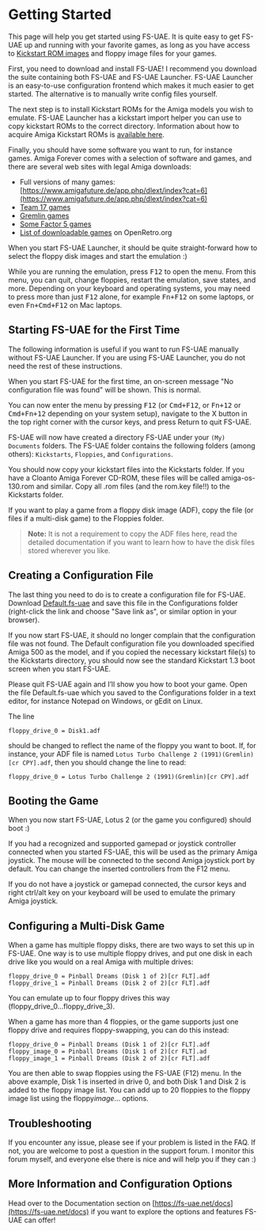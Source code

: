 # Getting Started

This page will help you get started using FS-UAE. It is quite easy to get
FS-UAE up and running with your favorite games, as long as you have access
to [Kickstart ROM images](kickstarts.md) and floppy image files for your games.

First, you need to download and install FS-UAE! I recommend you download the
suite containing both FS-UAE and FS-UAE Launcher. FS-UAE Launcher is an
easy-to-use configuration frontend which makes it much easier to get started.
The alternative is to manually write config files yourself.

The next step is to install Kickstart ROMs for the Amiga models you wish
to emulate. FS-UAE Launcher has a kickstart import helper you can use to
copy kickstart ROMs to the correct directory. Information about how to
acquire Amiga Kickstart ROMs is [available here](kickstarts.md).

Finally, you should have some software you want to run, for instance games.
Amiga Forever comes with a selection of software and games, and there are
several web sites with legal Amiga downloads:

- Full versions of many games:
  [https://www.amigafuture.de/app.php/dlext/index?cat=6](https://www.amigafuture.de/app.php/dlext/index?cat=6)
- [Team 17 games](http://www.dream17.info/downloads.php?cat=1)
- [Gremlin games](http://gremlinworld.emuunlim.com/amiga.htm)
- [Some Factor 5 games](http://www.factor5.de/downloads.shtml)
- [List of downloadable games](https://openretro.org/reports/downloadable-games) on OpenRetro.org

When you start FS-UAE Launcher, it should be quite straight-forward how to
select the floppy disk images and start the emulation :)

While you are running the emulation, press <kbd>F12</kbd> to open the menu.
From this menu, you can quit, change floppies, restart the emulation,
save states, and more. Depending on your keyboard and operating systems,
you may need to press more than just <kbd>F12</kbd> alone, for example
<kbd>Fn+F12</kbd> on some laptops, or even <kbd>Fn+Cmd+F12</kbd> on Mac
laptops.

## Starting FS-UAE for the First Time

The following information is useful if you want to run FS-UAE manually
without FS-UAE Launcher. If you are using FS-UAE Launcher, you do not need
the rest of these instructions.

When you start FS-UAE for the first time, an on-screen message
"No configuration file was found" will be shown. This is normal.

You can now enter the menu by pressing <kbd>F12</kbd> (or <kbd>Cmd+F12</kbd>,
or <kbd>Fn+12</kbd> or <kbd>Cmd+Fn+12</kbd> depending on your system setup),
navigate to the X button in the top right corner with the cursor keys,
and press Return to quit FS-UAE.

FS-UAE will now have created a directory FS-UAE under your `(My) Documents`
folders. The FS-UAE folder contains the following folders (among others):
`Kickstarts`, `Floppies`, and `Configurations`.

You should now copy your kickstart files into the Kickstarts folder. If you
have a Cloanto Amiga Forever CD-ROM, these files will be called
amiga-os-130.rom and similar. Copy all .rom files (and the rom.key file!!)
to the Kickstarts folder.

If you want to play a game from a floppy disk image (ADF), copy the file
(or files if a multi-disk game) to the Floppies folder.

> **Note:** It is not a requirement to copy the ADF files here, read the
> detailed documentation if you want to learn how to have the disk files
> stored wherever you like.

## Creating a Configuration File

The last thing you need to do is to create a configuration file for FS-UAE.
Download [Default.fs-uae](https://fs-uae.net/files/Default.fs-uae)
and save this file in the Configurations folder (right-click the link and
choose "Save link as", or similar option in your browser).

If you now start FS-UAE, it should no longer complain that the configuration
file was not found. The Default configuration file you downloaded specified
Amiga 500 as the model, and if you copied the necessary kickstart file(s)
to the Kickstarts directory, you should now see the standard Kickstart 1.3
boot screen when you start FS-UAE.

Please quit FS-UAE again and I’ll show you how to boot your game.
Open the file Default.fs-uae which you saved to the Configurations folder
in a text editor, for instance Notepad on Windows, or gEdit on Linux.

The line

    floppy_drive_0 = Disk1.adf

should be changed to reflect the name of the floppy you want to boot.
If, for instance, your ADF file is named
`Lotus Turbo Challenge 2 (1991)(Gremlin)[cr CPY].adf`, then you should
change the line to read:

    floppy_drive_0 = Lotus Turbo Challenge 2 (1991)(Gremlin)[cr CPY].adf

## Booting the Game

When you now start FS-UAE, Lotus 2 (or the game you configured) should boot :)

If you had a recognized and supported gamepad or joystick controller
connected when you started FS-UAE, this will be used as the primary Amiga
joystick. The mouse will be connected to the second Amiga joystick port by
default. You can change the inserted controllers from the F12 menu.

If you do not have a joystick or gamepad connected, the cursor keys and
right ctrl/alt key on your keyboard will be used to emulate the primary
Amiga joystick.

## Configuring a Multi-Disk Game

When a game has multiple floppy disks, there are two ways to set this up in
FS-UAE. One way is to use multiple floppy drives, and put one disk in
each drive like you would on a real Amiga with multiple drives:

    floppy_drive_0 = Pinball Dreams (Disk 1 of 2)[cr FLT].adf
    floppy_drive_1 = Pinball Dreams (Disk 2 of 2)[cr FLT].adf

You can emulate up to four floppy drives this way
(floppy_drive_0...floppy_drive_3).

When a game has more than 4 floppies, or the game supports just one floppy
drive and requires floppy-swapping, you can do this instead:

    floppy_drive_0 = Pinball Dreams (Disk 1 of 2)[cr FLT].adf
    floppy_image_0 = Pinball Dreams (Disk 1 of 2)[cr FLT].ad
    floppy_image_1 = Pinball Dreams (Disk 2 of 2)[cr FLT].adf

You are then able to swap floppies using the FS-UAE (F12) menu. In the above
example, Disk 1 is inserted in drive 0, and both Disk 1 and Disk 2 is
added to the floppy image list. You can add up to 20 floppies to the floppy
image list using the floppy*image*... options.

## Troubleshooting

If you encounter any issue, please see if your problem is listed in the FAQ.
If not, you are welcome to post a question in the support forum. I monitor
this forum myself, and everyone else there is nice and will help you if they
can :)

## More Information and Configuration Options

Head over to the Documentation section on
[https://fs-uae.net/docs](https://fs-uae.net/docs) if you want to explore
the options and features FS-UAE can offer!
